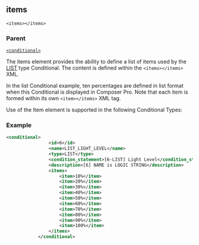 ## items

`<items></items>`


### Parent

[`<conditional>`][1]


The items element provides the ability to define a list of items used by the [LIST][2] type Conditional. The content is defined within the `<items></items>` XML. 

In the list Conditional example, ten percentages are defined in list format when this Conditional is displayed in Composer Pro. Note that each item is formed within its own `<item></items>` XML tag.

Use of the Item element is supported in the following Conditional Types:


### Example


```xml
<conditional>
				<id>6</id>
				<name>LIST_LIGHT_LEVEL</name>
				<type>LIST</type>
				<condition_statement>[6-LIST] Light Level</condition_statement>
				<description>[6] NAME is LOGIC STRING</description>
				<items>
					<item>10%</item>
					<item>20%</item>
					<item>30%</item>
					<item>40%</item>
					<item>50%</item>
					<item>60%</item>
					<item>70%</item>
					<item>80%</item>
					<item>90%</item>
					<item>100%</item>
				</items>
			</conditional>
```

[1]:	https://verbose-telegram-5004f902.pages.github.io/#conditionals-xml-conditional
[2]:	https://snap-one.github.io/docs-driverworks-fundamentals/#conditionals-understanding-xml-in-a-list-type-conditional